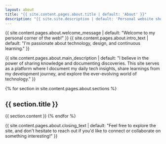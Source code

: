 ```yaml
---
layout: about
title: "{{ site.content.pages.about.title | default: 'About' }}"
description: "{{ site.site.description | default: 'Personal website showcasing tech insights and development journey' }}"
---
```


{{ site.content.pages.about.welcome_message | default: "Welcome to my personal corner of the web!" }} {{ site.content.pages.about.intro_text | default: "I'm passionate about technology, design, and continuous learning." }}

{{ site.content.pages.about.main_description | default: "I believe in the power of sharing knowledge and documenting discoveries. This site serves as a platform where I document my daily tech insights, share learnings from my development journey, and explore the ever-evolving world of technology." }}

{% for section in site.content.pages.about.sections %}
## {{ section.title }}

{{ section.content }}
{% endfor %}

{{ site.content.pages.about.closing_text | default: "Feel free to explore the site, and don't hesitate to reach out if you'd like to connect or collaborate on something interesting!" }}
